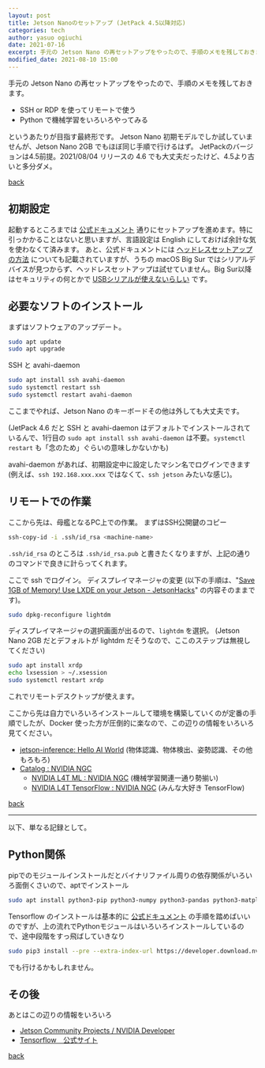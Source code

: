 ```yaml
---
layout: post
title: Jetson Nanoのセットアップ (JetPack 4.5以降対応)
categories: tech
author: yasuo ogiuchi
date: 2021-07-16
excerpt: 手元の Jetson Nano の再セットアップをやったので、手順のメモを残しておきます。
modified_date: 2021-08-10 15:00
---
```


手元の Jetson Nano の再セットアップをやったので、手順のメモを残しておきます。

* SSH or RDP を使ってリモートで使う
* Python で機械学習をいろいろやってみる

というあたりが目指す最終形です。
Jetson Nano 初期モデルでしか試していませんが、Jetson Nano 2GB でもほぼ同じ手順で行けるはず。
JetPackのバージョンは4.5前提。2021/08/04 リリースの 4.6 でも大丈夫だったけど、4.5より古いと多分ダメ。

[back](/)

## 初期設定

起動するところまでは [公式ドキュメント](https://developer.nvidia.com/embedded/learn/get-started-jetson-nano-devkit "Getting Started with Jetson Nano Developer Kit") 通りにセットアップを進めます。特に引っかかることはないと思いますが、言語設定は English にしておけば余計な気を使わなくて済みます。
あと、公式ドキュメントには [ヘッドレスセットアップの方法](https://developer.nvidia.com/embedded/learn/get-started-jetson-nano-devkit#setup-headless "Initial Setup Headless Mode") についても記載されていますが、うちの macOS Big Sur ではシリアルデバイスが見つからず、ヘッドレスセットアップは試せていません。Big Sur以降はセキュリティの何とかで [USBシリアルが使えないらしい](https://infornography.blue/mac/macos-big-sur-and-kext/ "あまり知られていないmacOS Big Sur以降で利用不可になるkext | INFORNOGRAPHY") です。

## 必要なソフトのインストール

まずはソフトウェアのアップデート。

```bash
sudo apt update
sudo apt upgrade
```

SSH と avahi-daemon

```bash
sudo apt install ssh avahi-daemon
sudo systemctl restart ssh
sudo systemctl restart avahi-daemon
```

ここまでやれば、Jetson Nano のキーボードその他は外しても大丈夫です。

(JetPack 4.6 だと SSH と avahi-daemon はデフォルトでインストールされているんで、1行目の `sudo apt install ssh avahi-daemon` は不要。`systemctl restart` も「念のため」ぐらいの意味しかないかも)

avahi-daemon があれば、初期設定中に設定したマシン名でログインできます (例えば、`ssh 192.168.xxx.xxx` ではなくて、`ssh jetson` みたいな感じ)。

## リモートでの作業

ここから先は、母艦となるPC上での作業。
まずはSSH公開鍵のコピー

```bash
ssh-copy-id -i .ssh/id_rsa <machine-name>
```
`.ssh/id_rsa` のところは `.ssh/id_rsa.pub` と書きたくなりますが、上記の通りのコマンドで良きに計らってくれます。

ここで ssh でログイン。
ディスプレイマネージャの変更 (以下の手順は、"[Save 1GB of Memory! Use LXDE on your Jetson - JetsonHacks](https://www.jetsonhacks.com/2020/11/07/save-1gb-of-memory-use-lxde-on-your-jetson/)" の内容そのままです)。

```bash
sudo dpkg-reconfigure lightdm
```

ディスプレイマネージャの選択画面が出るので、`lightdm` を選択。
(Jetson Nano 2GB だとデフォルトが lightdm だそうなので、ここのステップは無視してください)

```bash
sudo apt install xrdp
echo lxsession > ~/.xsession
sudo systemctl restart xrdp
```

これでリモートデスクトップが使えます。

ここから先は自力でいろいろインストールして環境を構築していくのが定番の手順でしたが、Docker 使った方が圧倒的に楽なので、この辺りの情報をいろいろ見てください。

- [jetson-inference: Hello AI World](https://github.com/dusty-nv/jetson-inference/blob/master/docs/aux-docker.md) (物体認識、物体検出、姿勢認識、その他もろもろ)
- [Catalog : NVIDIA NGC](https://ngc.nvidia.com/catalog/containers)
  - [NVIDIA L4T ML : NVIDIA NGC](https://ngc.nvidia.com/catalog/containers/nvidia:l4t-ml) (機械学習関連一通り勢揃い)
  - [NVIDIA L4T TensorFlow : NVIDIA NGC](https://ngc.nvidia.com/catalog/containers/nvidia:l4t-tensorflow) (みんな大好き TensorFlow)

[back](/)

---

以下、単なる記録として。

## Python関係

pipでのモジュールインストールだとバイナリファイル周りの依存関係がいろいろ面倒くさいので、aptでインストール

```bash
sudo apt install python3-pip python3-numpy python3-pandas python3-matplotlib python3-sklearn python3-ipykernel
```

Tensorflow のインストールは基本的に [公式ドキュメント](https://docs.nvidia.com/deeplearning/frameworks/install-tf-jetson-platform/index.html "Installing TensorFlow For Jetson Platform :: NVIDIA Deep Learning Frameworks Documentation") の手順を踏めばいいのですが、上の流れでPythonモジュールはいろいろインストールしているので、途中段階をすっ飛ばしていきなり

```bash
sudo pip3 install --pre --extra-index-url https://developer.download.nvidia.com/compute/redist/jp/v45 tensorflow
```

でも行けるかもしれません。

## その後

あとはこの辺りの情報をいろいろ

* [Jetson Community Projects / NVIDIA Developer](https://developer.nvidia.com/embedded/community/jetson-projects)
* [Tensorflow　公式サイト](https://www.tensorflow.org/)

[back](/)
